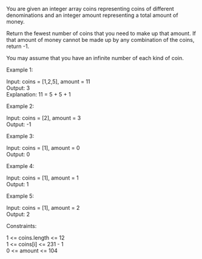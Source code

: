 You are given an integer array coins representing coins of different denominations and an integer amount representing a total amount of money.

Return the fewest number of coins that you need to make up that amount. If that amount of money cannot be made up by any combination of the coins, return -1.

You may assume that you have an infinite number of each kind of coin.

 
Example 1:

Input: coins = [1,2,5], amount = 11\
Output: 3\
Explanation: 11 = 5 + 5 + 1

Example 2:

Input: coins = [2], amount = 3\
Output: -1

Example 3:

Input: coins = [1], amount = 0\
Output: 0

Example 4:

Input: coins = [1], amount = 1\
Output: 1

Example 5:

Input: coins = [1], amount = 2\
Output: 2
 

Constraints:

1 <= coins.length <= 12\
1 <= coins[i] <= 231 - 1\
0 <= amount <= 104
